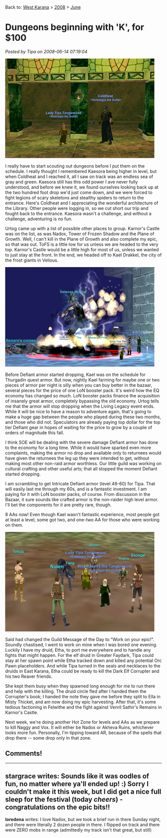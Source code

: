 Back to: [West Karana](/posts/westkarana.md) > [2008](/posts/2008/westkarana.md) > [June](./westkarana.md)
# Dungeons beginning with 'K', for $100

*Posted by Tipa on 2008-06-14 07:19:04*

![eqgame-2008-06-13-18-50-54-86.jpg](../../../uploads/2008/06/eqgame-2008-06-13-18-50-54-86.jpg)

I really have to start scouting out dungeons before I put them on the schedule. I really thought I remembered Kaesora being higher in level, but when Coldheat and I reached it, all I saw on track was an endless sea of gray and green. Kaesora still has this odd power I ave never fully understood, and before we knew it, we found ourselves looking back up at the two hundred foot drop we'd just come down, and we were forced to fight legions of scary skeletons and stealthy spiders to return to the entrance. Here's Coldheat and I appreciating the wonderful architecture of the Library. Other people were logging in, so we cut short our trip and fought back to the entrance. Kaesora wasn't a challenge, and without a challenge, adventuring is no fun.

Urtog came up with a list of possible other places to group. Karnor's Castle was on the list, as was Nadox, Tower of Frozen Shadow and the Plane of Growth. Well, I can't kill in the Plane of Growth and also complete my epic, so that was out. ToFS is a little low for us unless we are headed to the very top. Karnor's Castle would be a little high for most of us, unless we wanted to just stay at the front. In the end, we headed off to Kael Drakkel, the city of the frost giants in Velious.

![eqgame-2008-06-13-22-49-09-12.jpg](../../../uploads/2008/06/eqgame-2008-06-13-22-49-09-12.jpg)

Before Defiant armor started dropping, Kael was on the schedule for Thurgadin quest armor. But now, nightly Kael farming for maybe one or two pieces of armor per night is silly when you can buy better in the bazaar, several pieces for the price of one LoN booster pack. It's weird how the EQ economy has changed so much. LoN booster packs finance the acquisition of insanely great armor, completely bypassing the old economy. Urtog tells me that the armor will stop dropping when the Living Legacy event ends. While it will be nice to have a reason to adventure again, that's going to make a huge gap between the people who played during these two months, and those who did not. Speculators are already paying top dollar for the top tier Defiant gear in hopes of waiting for the price to grow by a couple of orders of magnitude this fall.

I think SOE will be dealing with the severe damage Defiant armor has done to the economy for a long time. While it would have sparked even more complaints, making the armor no drop and available only to returnees would have given the returnees the leg up they were intended to get, without making most other non-raid armor worthless. Our little guild was working on cultural crafting and other useful arts; that all stopped the moment Defiant started dropping.

I am scrambling to get Intricate Defiant armor (level 48-60) for Tipa. That will easily last me through my 60s, and is a fantastic investment. I am paying for it with LoN booster packs, of course. From discussion in the Bazaar, it sure sounds like crafted armor is the non-raider high level armor. I'll bet the components for it are pretty rare, though.

8 AAs now! Even though Kael wasn't fantastic experience, most people got at least a level, some got two, and one-two AA for those who were working on them.

![eqgame-2008-06-13-09-33-23-85.jpg](../../../uploads/2008/06/eqgame-2008-06-13-09-33-23-85.jpg)

Said had changed the Guild Message of the Day to "Work on your epic!". Soundly chastised, I went to work on mine when I was bored one evening. Luckily I have my druid, Etha, to port me everywhere and to handle any fights that might happen. For the elf druid in Greater Faydark, Tipa could stay at her spawn point while Etha tracked down and killed any potential Orc Pawn placeholders. And while Tipa turned in the seals and necklaces to the druids in East Karana, Etha could be ready to kill the Dark Elf Corrupter and his two Reaver friends.

She kept them busy when they spawned long enough for me to run there and help with the killing. The druid circle fled after I handed them the Corrupter's book; I handed the note they gave me before they split to Ella in Misty Thicket, and am now doing my epic harvesting. After that, it's some tedious factioning in Felwithe and the fight against Venril Sathir's Remains in Karnor's Castle.

Next week, we're doing another Hot Zone for levels and AAs as we prepare to kill Naggy and Vox. It will either be Nadox or Akheva Ruins, whichever looks more fun. Personally, I'm tipping toward AR, because of the spells that drop there -- some drop only in that zone.

## Comments!
---
**stargrace** writes: Sounds like it was oodles of fun, no matter where ya'll ended up! :) Sorry I couldn't make it this week, but I did get a nice full sleep for the festival (today *cheers*) - congratulations on the epic bits!!
---
**loredena** writes: I love Nadox, but we took a brief run in there  Sunday night, and there were literally 2 dozen people in there.  I flipped on  track and there were ZERO mobs in range (admittedly my track isn't that great, but still)
